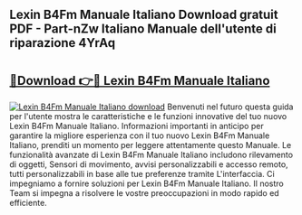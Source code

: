 ## Lexin B4Fm Manuale Italiano Download gratuit PDF - Part-nZw Italiano Manuale dell'utente di riparazione 4YrAq

# <h2><a href="http://dfgbrvx.blite.top/?on=Lexin+B4Fm+Manuale+Italiano">🔗Download 👉🔴 Lexin B4Fm Manuale Italiano</a></h2>

[![Lexin B4Fm Manuale Italiano download](https://i.imgur.com/lujVjoI.png)](http://dfgbrvx.blite.top/?on=Lexin+B4Fm+Manuale+Italiano)
Benvenuti nel futuro questa guida per l'utente mostra le caratteristiche e le funzioni innovative del tuo nuovo Lexin B4Fm Manuale Italiano. Informazioni importanti in anticipo per garantire la migliore esperienza con il tuo nuovo Lexin B4Fm Manuale Italiano, prenditi un momento per leggere attentamente questo Manuale. Le funzionalità avanzate di Lexin B4Fm Manuale Italiano includono rilevamento di oggetti, Sensori di movimento, avvisi personalizzabili e accesso remoto, tutti personalizzabili in base alle tue preferenze tramite L'interfaccia. Ci impegniamo a fornire soluzioni per Lexin B4Fm Manuale Italiano. Il nostro Team si impegna a risolvere le vostre preoccupazioni in modo rapido ed efficiente.
